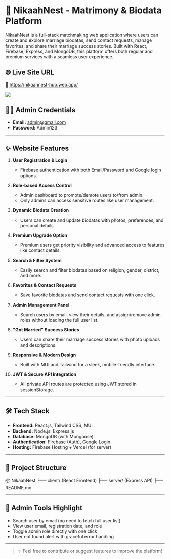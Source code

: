 # 💍 NikaahNest - Matrimony & Biodata Platform

NikaahNest is a full-stack matchmaking web application where users can create and explore marriage biodatas, send contact requests, manage favorites, and share their marriage success stories. Built with React, Firebase, Express, and MongoDB, this platform offers both regular and premium services with a seamless user experience.

## 🌐 Live Site URL

🔗 https://nikaahnest-hub.web.app/


<img src="https://i.ibb.co.com/4nsMDYJZ/Screenshot-2025-08-08-174145.png">

## 👨‍💼 Admin Credentials

- **Email:** admin@gmail.com
- **Password:** Admin123

---

## ✨ Website Features

1. **User Registration & Login**

   - Firebase authentication with both Email/Password and Google login options.

2. **Role-based Access Control**

   - Admin dashboard to promote/demote users to/from admin.
   - Only admins can access sensitive routes like user management.

3. **Dynamic Biodata Creation**

   - Users can create and update biodatas with photos, preferences, and personal details.

4. **Premium Upgrade Option**

   - Premium users get priority visibility and advanced access to features like contact details.

5. **Search & Filter System**

   - Easily search and filter biodatas based on religion, gender, district, and more.

6. **Favorites & Contact Requests**

   - Save favorite biodatas and send contact requests with one click.

7. **Admin Management Panel**

   - Search users by email, view their details, and assign/remove admin roles without loading the full user list.

8. **"Got Married" Success Stories**

   - Users can share their marriage success stories with photo uploads and descriptions.

9. **Responsive & Modern Design**

   - Built with MUI and Tailwind for a sleek, mobile-friendly interface.

10. **JWT & Secure API Integration**
    - All private API routes are protected using JWT stored in sessionStorage.

---

## 🛠 Tech Stack

- **Frontend:** React.js, Tailwind CSS, MUI
- **Backend:** Node.js, Express.js
- **Database:** MongoDB (with Mongoose)
- **Authentication:** Firebase (Auth), Google Login
- **Hosting:** Firebase Hosting + Vercel (for server)

---

## 📁 Project Structure

📦 NikaahNest
├── client/ (React Frontend)
├── server/ (Express API)
├── README.md

---

## 📌 Admin Tools Highlight

- Search user by email (no need to fetch full user list)
- View user email, registration date, and role
- Toggle admin role directly with one click
- User not found alert with graceful error handling

---

> ✨ Feel free to contribute or suggest features to improve the platform!
